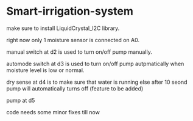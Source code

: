 # Smart-irrigation-system

make sure to install LiquidCrystal_I2C library.

right now only 1 moisture sensor is connected on A0.

manual switch at d2 is used to turn on/off pump manually.

automode switch at d3 is used to turn on/off pump autpmatically when moisture level is low or normal.

dry sense at d4 is to make sure that water is running else after 10 seond pump will automatically turns off (feature to be added)

pump at d5


code needs some minor fixes till now


